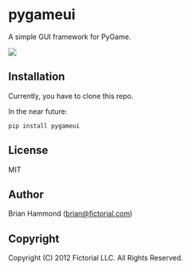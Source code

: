 # pygameui

A simple GUI framework for PyGame.

![](https://github.com/fictorial/pygameui/raw/master/screenshot.png)

## Installation

Currently, you have to clone this repo.

In the near future:

    pip install pygameui

## License

MIT

## Author

Brian Hammond (brian@fictorial.com)

## Copyright

Copyright (C) 2012 Fictorial LLC. All Rights Reserved.
